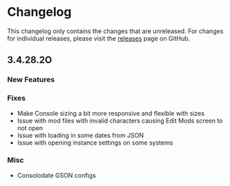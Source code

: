 # Changelog

This changelog only contains the changes that are unreleased. For changes for individual releases, please visit the
[releases](https://github.com/ATLauncher/ATLauncher/releases) page on GitHub.

## 3.4.28.2O

### New Features

### Fixes
- Make Console sizing a bit more responsive and flexible with sizes
- Issue with mod files with invalid characters causing Edit Mods screen to not open
- Issue with loading in some dates from JSON
- Issue with opening instance settings on some systems

### Misc
- Consolodate GSON configs